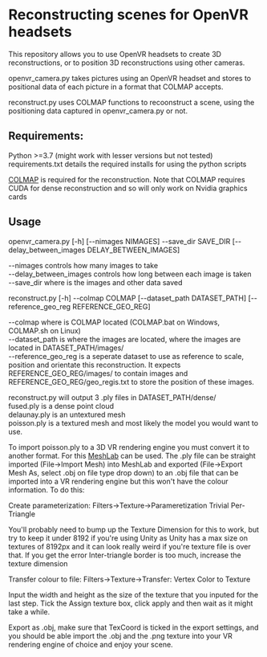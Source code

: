 # Reconstructing scenes for OpenVR headsets

This repository allows you to use OpenVR headsets to create 3D reconstructions, or to position 3D reconstructions using other cameras.

openvr_camera.py takes pictures using an OpenVR headset and stores to positional data of each picture in a format that COLMAP accepts.

reconstruct.py uses COLMAP functions to recoonstruct a scene, using the positioning data captured in openvr_camera.py or not.

## Requirements:
Python >=3.7 (might work with lesser versions but not tested)
requirements.txt details the required installs for using the python scripts

[COLMAP](https://colmap.github.io/index.html) is required for the reconstruction. Note that COLMAP requires CUDA for dense reconstruction and so will only work on Nvidia graphics cards

## Usage

openvr_camera.py [-h] [--nimages NIMAGES] --save_dir SAVE_DIR
                 [--delay_between_images DELAY_BETWEEN_IMAGES]

--nimages controls how many images to take  
--delay_between_images controls how long between each image is taken  
--save_dir where is the images and other data saved

reconstruct.py [-h] --colmap COLMAP [--dataset_path DATASET_PATH]
               [--reference_geo_reg REFERENCE_GEO_REG]

--colmap where is COLMAP located (COLMAP.bat on Windows, COLMAP.sh on Linux)  
--dataset_path is where the images are located, where the images are located in DATASET_PATH/images/  
--reference_geo_reg is a seperate dataset to use as reference to scale, position and orientate this reconstruction. It expects REFERENCE_GEO_REG/images/ to contain images and REFERENCE_GEO_REG/geo_regis.txt to store the position of these images.  

reconstruct.py will output 3 .ply files in DATASET_PATH/dense/  
fused.ply is a dense point cloud  
delaunay.ply is an untextured mesh  
poisson.ply is a textured mesh and most likely the model you would want to use.  

To import poisson.ply to a 3D VR rendering engine you must convert it to another format. For this [MeshLab](https://www.meshlab.net/) can be used. The .ply file can be straight imported (File->Import Mesh) into MeshLab and exported (File->Export Mesh As, select .obj on file type drop down) to an .obj file that can be imported into a VR rendering engine but this won't have the colour information. To do this:

Create parameterization: Filters->Texture->Parameretization Trivial Per-Triangle

You'll probably need to bump up the Texture Dimension for this to work, but try to keep it under 8192 if you're using Unity as Unity has a max size on textures of 8192px and it can look really weird if you're texture file is over that. If you get the error Inter-triangle border is too much, increase the texture dimension

Transfer colour to file: Filters->Texture->Transfer: Vertex Color to Texture

Input the width and height as the size of the texture that you inputed for the last step. Tick the Assign texture box, click apply and then wait as it might take a while. 

Export as .obj, make sure that TexCoord is ticked in the export settings, and you should be able import the .obj and the .png texture into your VR rendering engine of choice and enjoy your scene.
